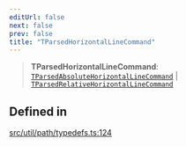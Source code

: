 ```yaml
---
editUrl: false
next: false
prev: false
title: "TParsedHorizontalLineCommand"
---
```


> **TParsedHorizontalLineCommand**: [`TParsedAbsoluteHorizontalLineCommand`](/api/namespaces/util/type-aliases/tparsedabsolutehorizontallinecommand/) \| [`TParsedRelativeHorizontalLineCommand`](/api/namespaces/util/type-aliases/tparsedrelativehorizontallinecommand/)

## Defined in

[src/util/path/typedefs.ts:124](https://github.com/fabricjs/fabric.js/blob/8748628df7e9de00ba77413bfc3ad9e9fe9d4f30/src/util/path/typedefs.ts#L124)
